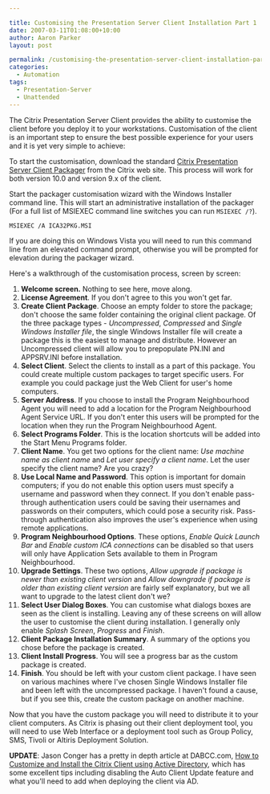```yaml
---

title: Customising the Presentation Server Client Installation Part 1
date: 2007-03-11T01:08:00+10:00
author: Aaron Parker
layout: post

permalink: /customising-the-presentation-server-client-installation-part-1/
categories:
  - Automation
tags:
  - Presentation-Server
  - Unattended
---
```

The Citrix Presentation Server Client provides the ability to customise the client before you deploy it to your workstations. Customisation of the client is an important step to ensure the best possible experience for your users and it is yet very simple to achieve:

To start the customisation, download the standard [Citrix Presentation Server Client Packager](http://www.citrix.com/English/SS/downloads/details.asp?dID=2755&downloadID=683986&pID=186) from the Citrix web site. This process will work for both version 10.0 and version 9.x of the client.

Start the packager customisation wizard with the Windows Installer command line. This will start an administrative installation of the packager (For a full list of MSIEXEC command line switches you can run `MSIEXEC /?`).

```
MSIEXEC /A ICA32PKG.MSI
```

If you are doing this on Windows Vista you will need to run this command line from an elevated command prompt, otherwise you will be prompted for elevation during the packager wizard.

Here's a walkthrough of the customisation process, screen by screen:

  1. **Welcome screen.** Nothing to see here, move along.
  2. **License Agreement**. If you don't agree to this you won't get far.
  3. **Create Client Package**. Choose an empty folder to store the package; don't choose the same folder containing the original client package. Of the three package types - _Uncompressed_, _Compressed_ and _Single Windows Installer file_, the single Windows Installer file will create a package this is the easiest to manage and distribute. However an Uncompressed client will allow you to prepopulate PN.INI and APPSRV.INI before installation.
  4. **Select Client**. Select the clients to install as a part of this package. You could create multiple custom packages to target specific users. For example you could package just the Web Client for user's home computers.
  5. **Server Address**. If you choose to install the Program Neighbourhood Agent you will need to add a location for the Program Neighbourhood Agent Service URL. If you don't enter this users will be prompted for the location when they run the Program Neighbourhood Agent.
  6. **Select Programs Folder**. This is the location shortcuts will be added into the Start Menu Programs folder.
  7. **Client Name**. You get two options for the client name: _Use machine name as client name_ and _Let user specify a client name_. Let the user specify the client name? Are you crazy?
  8. **Use Local Name and Password**. This option is important for domain computers; if you do not enable this option users must specify a username and password when they connect. If you don't enable pass-through authentication users could be saving their usernames and passwords on their computers, which could pose a security risk. Pass-through authentication also improves the user's experience when using remote applications.
  9. **Program Neighbourhood Options**. These options, _Enable Quick Launch Bar_ and _Enable custom ICA connections_ can be disabled so that users will only have Application Sets available to them in Program Neighbourhood.
 10. **Upgrade Settings**. These two options, _Allow upgrade if package is newer than existing client version_ and _Allow downgrade if package is older than existing client version_ are fairly self explanatory, but we all want to upgrade to the latest client don't we?
 11. **Select User Dialog Boxes**. You can customise what dialogs boxes are seen as the client is installing. Leaving any of these screens on will allow the user to customise the client during installation. I generally only enable _Splash_ _Screen_, _Progress_ and _Finish_.
 12. **Client Package Installation Summary**. A summary of the options you chose before the package is created.
 13. **Client Install Progress**. You will see a progress bar as the custom package is created.
 14. **Finish**. You should be left with your custom client package. I have seen on various machines where I've chosen Single Windows Installer file and been left with the uncompressed package. I haven't found a cause, but if you see this, create the custom package on another machine.

Now that you have the custom package you will need to distribute it to your client computers. As Citrix is phasing out their client deployment tool, you will need to use Web Interface or a deployment tool such as Group Policy, SMS, Tivoli or Altiris Deployment Solution.

**UPDATE**: Jason Conger has a pretty in depth article at DABCC.com, [How to Customize and Install the Citrix Client using Active Directory](http://www.jasonconger.com/ShowPost.aspx?strID=87a0885c-a0f1-4b85-b28f-a25813ed8119), which has some excellent tips including disabling the Auto Client Update feature and what you'll need to add when deploying the client via AD.
